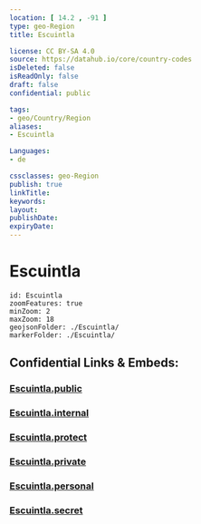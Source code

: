 ```yaml
---
location: [ 14.2 , -91 ] 
type: geo-Region
title: Escuintla

license: CC BY-SA 4.0
source: https://datahub.io/core/country-codes
isDeleted: false
isReadOnly: false
draft: false
confidential: public

tags:
- geo/Country/Region
aliases:
- Escuintla

Languages:
- de

cssclasses: geo-Region
publish: true
linkTitle: 
keywords: 
layout: 
publishDate: 
expiryDate: 
---
```


# Escuintla

```leaflet
id: Escuintla
zoomFeatures: true 
minZoom: 2 
maxZoom: 18
geojsonFolder: ./Escuintla/
markerFolder: ./Escuintla/
```


## Confidential Links & Embeds: 

### [Escuintla.public](/_public/\Earth\Continent\America~Central\Guatemala\Departments~GuatemalaEscuintla.public.md) 

### [Escuintla.internal](/_internal/\Earth\Continent\America~Central\Guatemala\Departments~GuatemalaEscuintla.internal.md) 

### [Escuintla.protect](/_protect/\Earth\Continent\America~Central\Guatemala\Departments~GuatemalaEscuintla.protect.md) 

### [Escuintla.private](/_private/\Earth\Continent\America~Central\Guatemala\Departments~GuatemalaEscuintla.private.md) 

### [Escuintla.personal](/_personal/\Earth\Continent\America~Central\Guatemala\Departments~GuatemalaEscuintla.personal.md) 

### [Escuintla.secret](/_secret/\Earth\Continent\America~Central\Guatemala\Departments~GuatemalaEscuintla.secret.md)

